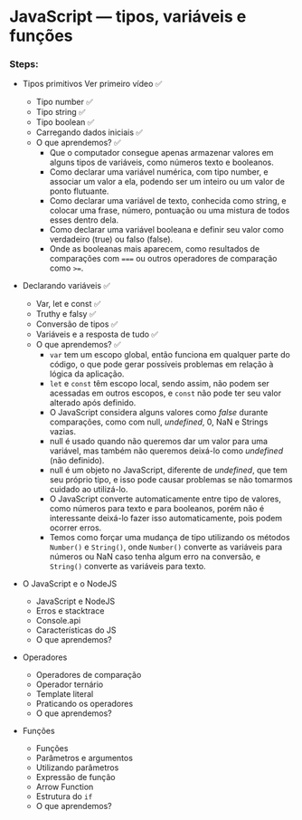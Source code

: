 # JavaScript — tipos, variáveis e funções

### Steps:

- Tipos primitivos Ver primeiro vídeo ✅
  - Tipo number ✅
  - Tipo string ✅
  - Tipo boolean ✅
  - Carregando dados iniciais ✅
  - O que aprendemos? ✅
    - Que o computador consegue apenas armazenar valores em alguns tipos de variáveis, como números texto e booleanos.
    - Como declarar uma variável numérica, com tipo number, e associar um valor a ela, podendo ser um inteiro ou um valor de ponto flutuante.
    - Como declarar uma variável de texto, conhecida como string, e colocar uma frase, número, pontuação ou uma mistura de todos esses dentro dela.
    - Como declarar uma variável booleana e definir seu valor como verdadeiro (true) ou falso (false).
    - Onde as booleanas mais aparecem, como resultados de comparações com `===` ou outros operadores de comparação como `>=`.

- Declarando variáveis ✅
  - Var, let e const ✅
  - Truthy e falsy ✅
  - Conversão de tipos ✅
  - Variáveis e a resposta de tudo ✅
  - O que aprendemos? ✅
    - `var` tem um escopo global, então funciona em qualquer parte do código, o que pode gerar possíveis problemas em relação à lógica da aplicação.
    - `let` e `const` têm escopo local, sendo assim, não podem ser acessadas em outros escopos, e `const` não pode ter seu valor alterado após definido.
    - O JavaScript considera alguns valores como _false_ durante comparações, como com null, _undefined_, 0, NaN e Strings vazias.
    - null é usado quando não queremos dar um valor para uma variável, mas também não queremos deixá-lo como _undefined_ (não definido).
    - null é um objeto no JavaScript, diferente de _undefined_, que tem seu próprio tipo, e isso pode causar problemas se não tomarmos cuidado ao utilizá-lo.
    - O JavaScript converte automaticamente entre tipo de valores, como números para texto e para booleanos, porém não é interessante deixá-lo fazer isso automaticamente, pois podem ocorrer erros.
    - Temos como forçar uma mudança de tipo utilizando os métodos `Number()` e `String()`, onde `Number()` converte as variáveis para números ou NaN caso tenha algum erro na conversão, e `String()` converte as variáveis para texto.

- O JavaScript e o NodeJS
  - JavaScript e NodeJS
  - Erros e stacktrace
  - Console.api
  - Características do JS
  - O que aprendemos?

- Operadores
  - Operadores de comparação
  - Operador ternário
  - Template literal
  - Praticando os operadores
  - O que aprendemos?

- Funções
  - Funções
  - Parâmetros e argumentos
  - Utilizando parâmetros
  - Expressão de função
  - Arrow Function
  - Estrutura do `if`
  - O que aprendemos?